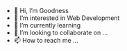 - 👋 Hi, I’m Goodness
- 👀 I’m interested in Web Development
- 🌱 I’m currently learning 
- 💞️ I’m looking to collaborate on ...
- 📫 How to reach me ...
